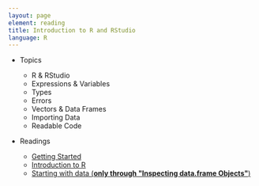 ```yaml
---
layout: page
element: reading
title: Introduction to R and RStudio
language: R
---
```

   
* Topics

  * R & RStudio
  * Expressions & Variables
  * Types
  * Errors
  * Vectors & Data Frames
  * Importing Data
  * Readable Code

* Readings

  * [Getting Started](R-00-before-we-start)
  * [Introduction to R](R-01-intro-to-r)
  * [Starting with data (**only through "Inspecting data.frame Objects"**)](R-02-starting-with-data)

